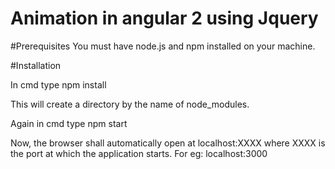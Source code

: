 # Animation in angular 2 using Jquery

#Prerequisites
You must have node.js and npm installed on your machine.

#Installation

In cmd type
npm install

This will create a directory by the name of node_modules.

Again in cmd type 
npm start

Now, the browser shall automatically open at localhost:XXXX where XXXX is the port at which the application starts. 
For eg: localhost:3000

